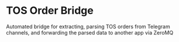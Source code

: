 # TOS Order Bridge
Automated bridge for extracting, parsing TOS orders from Telegram channels, and forwarding the parsed data to another app via ZeroMQ
